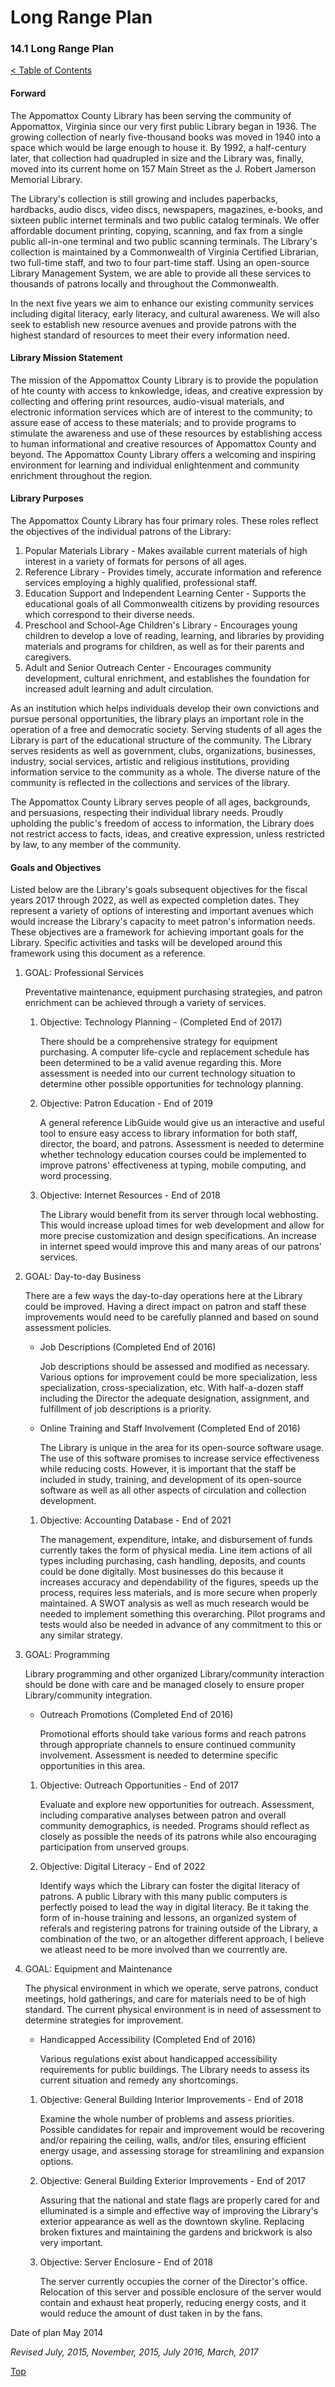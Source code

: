 [0]: ../README.md
[14.1]: long-range-plan.md

# Long Range Plan
### 14.1 Long Range Plan
[< Table of Contents][0]

#### Forward

The Appomattox County Library has been serving the community of Appomattox, Virginia since our very first public Library began in 1936. The growing collection of nearly five-thousand books was moved in 1940 into a space which would be large enough to house it. By 1992, a half-century later, that collection had quadrupled in size and the Library was, finally, moved into its current home on 157 Main Street as the J. Robert Jamerson Memorial Library.

The Library's collection is still growing and includes paperbacks, hardbacks, audio discs, video discs, newspapers, magazines, e-books, and sixteen public internet terminals and two public catalog terminals. We offer affordable document printing, copying, scanning, and fax from a single public all-in-one terminal and two public scanning terminals. The Library's collection is maintained by a Commonwealth of Virginia Certified Librarian, two full-time staff, and two to four part-time staff. Using an open-source Library Management System, we are able to provide all these services to thousands of patrons locally and throughout the Commonwealth.

In the next five years we aim to enhance our existing community services including digital literacy, early literacy, and cultural awareness. We will also seek to establish new resource avenues and provide patrons with the highest standard of resources to meet their every information need.

#### Library Mission Statement

The mission of the Appomattox County Library is to provide the population of hte county with access to knkowledge, ideas, and creative expression by collecting and offering print resources, audio-visual materials, and electronic information services which are of interest to the community; to assure ease of access to these materials; and to provide programs to stimulate the awareness and use of these resources by establishing access to human informational and creative resources of Appomattox County and beyond. The Appomattox County Library offers a welcoming and inspiring environment for learning and individual enlightenment and community enrichment throughout the region.

#### Library Purposes

The Appomattox County Library has four primary roles. These roles reflect the objectives of the individual patrons of the Library:

1. Popular Materials Library - Makes available current materials of high interest in a variety of formats for persons of all ages.
2. Reference Library - Provides timely, accurate information and reference services employing a highly qualified, professional staff.
3. Education Support and Independent Learning Center - Supports the educational goals of all Commonwealth citizens by providing resources which correspond to their diverse needs.
4. Preschool and School-Age Children's Library - Encourages young children to develop a love of reading, learning, and libraries by providing materials and programs for children, as well as for their parents and caregivers.
5. Adult and Senior Outreach Center - Encourages community development, cultural enrichment, and establishes the foundation for increased adult learning and adult circulation.

As an institution which helps individuals develop their own convictions and pursue personal opportunities, the library plays an important role in the operation of a free and democratic society. Serving students of all ages the Library is part of the educational structure of the community. The Library serves residents as well as government, clubs, organizations, businesses, industry, social services, artistic and religious institutions, providing information service to the community as a whole. The diverse nature of the community is reflected in the collections and services of the library.

The Appomattox County Library serves people of all ages, backgrounds, and persuasions, respecting their individual library needs. Proudly upholding the public's freedom of access to information, the Library does not restrict access to facts, ideas, and creative expression, unless restricted by law, to any member of the community.

#### Goals and Objectives

Listed below are the Library's goals subsequent objectives for the fiscal years 2017 through 2022, as well as expected completion dates. They represent a variety of options of interesting and important avenues which would increase the Library's capacity to meet patron's information needs. These objectives are a framework for achieving important goals for the Library. Specific activities and tasks will be developed around this framework using this document as a reference.

1. GOAL: Professional Services

	Preventative maintenance, equipment purchasing strategies, and patron enrichment can be achieved through a variety of services.

	1. Objective: Technology Planning - (Completed End of 2017)

		There should be a comprehensive strategy for equipment purchasing. A computer life-cycle and replacement schedule has been determined to be a valid avenue regarding this. More assessment is needed into our current technology situation to determine other possible opportunities for technology planning.

	2. Objective: Patron Education - End of 2019

		A general reference LibGuide would give us an interactive and useful tool to ensure easy access to library information for both staff, director, the board, and patrons. Assessment is needed to determine whether technology education courses could be implemented to improve patrons' effectiveness at typing, mobile computing, and word processing.

	3. Objective: Internet Resources - End of 2018

		The Library would benefit from its server through local webhosting. This would increase upload times for web development and allow for more precise customization and design specifications. An increase in internet speed would improve this and many areas of our patrons' services.

2. GOAL: Day-to-day Business
	
	There are a few ways the day-to-day operations here at the Library could be improved. Having a direct impact on patron and staff these improvements would need to be carefully planned and based on sound assessment policies.

	- Job Descriptions (Completed End of 2016)

		Job descriptions should be assessed and modified as necessary. Various options for improvement could be more specialization, less specialization, cross-specialization, etc. With half-a-dozen staff including the Director the adequate designation, assignment, and fulfillment of job descriptions is a priority.
		
	- Online Training and Staff Involvement (Completed End of 2016)

		The Library is unique in the area for its open-source software usage. The use of this software promises to increase service effectiveness while reducing costs. However, it is important that the staff be included in study, training, and development of its open-source software as well as all other aspects of circulation and collection development.

	1. Objective: Accounting Database - End of 2021

		The management, expenditure, intake, and disbursement of funds currently takes the form of physical media. Line item actions of all types including purchasing, cash handling, deposits, and counts could be done digitally. Most businesses do this because it increases accuracy and dependability of the figures, speeds up the process, requires less materials, and is more secure when properly maintained. A SWOT analysis as well as much research would be needed to implement something this overarching. Pilot programs and tests would also be needed in advance of any commitment to this or any similar strategy.

3. GOAL: Programming
	
	Library programming and other organized Library/community interaction should be done with care and be managed closely to ensure proper Library/community integration.

	- Outreach Promotions (Completed End of 2016)

		Promotional efforts should take various forms and reach patrons through appropriate channels to ensure continued community involvement. Assessment is needed to determine specific opportunities in this area.

	1. Objective: Outreach Opportunities - End of 2017

		Evaluate and explore new opportunities for outreach. Assessment, including comparative analyses between patron and overall community demographics, is needed. Programs should reflect as closely as possible the needs of its patrons while also encouraging participation from unserved groups.

	2. Objective: Digital Literacy - End of 2022

		Identify ways which the Library can foster the digital literacy of patrons. A public Library with this many public computers is perfectly poised to lead the way in digital literacy. Be it taking the form of in-house training and lessons, an organized system of referals and registering patrons for training outside of the Library, a combination of the two, or an altogether different approach, I believe we atleast need to be more involved than we courrently are.

4. GOAL: Equipment and Maintenance

	The physical environment in which we operate, serve patrons, conduct meetings, hold gatherings, and care for materials need to be of high standard. The current physical environment is in need of assessment to determine strategies for improvement.

	- Handicapped Accessibility (Completed End of 2016)

		Various regulations exist about handicapped accessibility requirements for public buildings. The Library needs to assess its current situation and remedy any shortcomings.

	1. Objective: General Building Interior Improvements - End of 2018

		Examine the whole number of problems and assess priorities. Possible candidates for repair and improvement would be recovering and/or repairing the ceiling, walls, and/or tiles, ensuring efficient energy usage, and assessing storage for streamlining and expansion options.

	2. Objective: General Building Exterior Improvements - End of 2017

		Assuring that the national and state flags are properly cared for and elluminated is a simple and effective way of improving the Library's exterior appearance as well as the downtown skyline. Replacing broken fixtures and maintaining the gardens and brickwork is also very important.

	3. Objective: Server Enclosure - End of 2018

		The server currently occupies the corner of the Director's office. Relocation of this server and possible enclosure of the server would contain and exhaust heat properly, reducing energy costs, and it would reduce the amount of dust taken in by the fans.

Date of plan May 2014

*Revised July, 2015, November, 2015, July 2016, March, 2017*

[Top][14.1]
